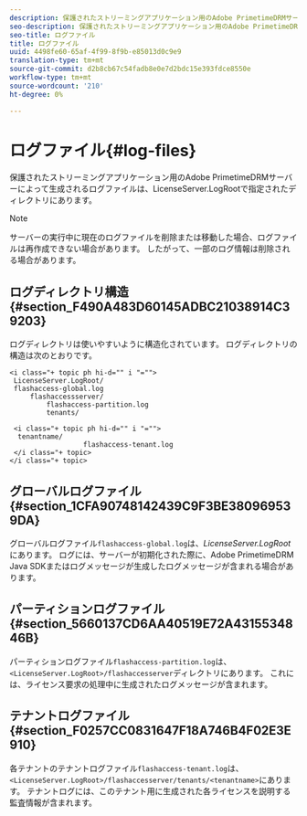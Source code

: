 ```yaml
---
description: 保護されたストリーミングアプリケーション用のAdobe PrimetimeDRMサーバーによって生成されるログファイルは、LicenseServer.LogRootで指定されたディレクトリにあります。
seo-description: 保護されたストリーミングアプリケーション用のAdobe PrimetimeDRMサーバーによって生成されるログファイルは、LicenseServer.LogRootで指定されたディレクトリにあります。
seo-title: ログファイル
title: ログファイル
uuid: 4498fe60-65af-4f99-8f9b-e85013d0c9e9
translation-type: tm+mt
source-git-commit: d2b8cb67c54fadb8e0e7d2bdc15e393fdce8550e
workflow-type: tm+mt
source-wordcount: '210'
ht-degree: 0%

---
```



# ログファイル{#log-files}

保護されたストリーミングアプリケーション用のAdobe PrimetimeDRMサーバーによって生成されるログファイルは、LicenseServer.LogRootで指定されたディレクトリにあります。

>[!NOTE]
>
>サーバーの実行中に現在のログファイルを削除または移動した場合、ログファイルは再作成できない場合があります。 したがって、一部のログ情報は削除される場合があります。

## ログディレクトリ構造{#section_F490A483D60145ADBC21038914C39203}

ログディレクトリは使いやすいように構造化されています。 ログディレクトリの構造は次のとおりです。

```
<i class="+ topic ph hi-d="" i "="">
 LicenseServer.LogRoot/ 
 flashaccess-global.log 
     flashaccessserver/ 
         flashaccess-partition.log 
         tenants/ 
             
 <i class="+ topic ph hi-d="" i "="">
  tenantname/ 
                  flashaccess-tenant.log
 </i class="+ topic>
</i class="+ topic>
```

## グローバルログファイル{#section_1CFA90748142439C9F3BE380969539DA}

グローバルログファイル`flashaccess-global.log`は、*LicenseServer.LogRoot*&#x200B;にあります。 ログには、サーバーが初期化された際に、Adobe PrimetimeDRM Java SDKまたはログメッセージが生成したログメッセージが含まれる場合があります。

## パーティションログファイル{#section_5660137CD6AA40519E72A4315534846B}

パーティションログファイル`flashaccess-partition.log`は、`<LicenseServer.LogRoot>/flashaccesserver`ディレクトリにあります。 これには、ライセンス要求の処理中に生成されたログメッセージが含まれます。

## テナントログファイル{#section_F0257CC0831647F18A746B4F02E3E910}

各テナントのテナントログファイル`flashaccess-tenant.log`は、`<LicenseServer.LogRoot>/flashaccesserver/tenants/<tenantname>`にあります。 テナントログには、このテナント用に生成された各ライセンスを説明する監査情報が含まれます。
